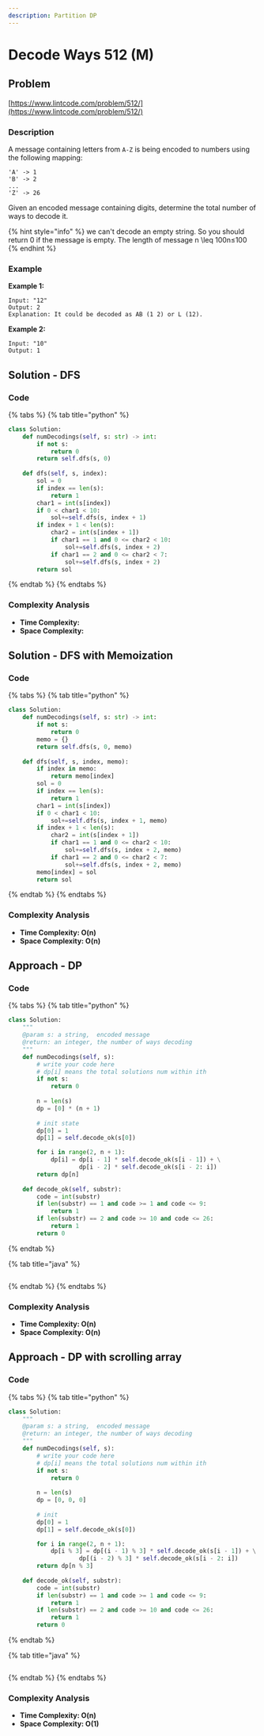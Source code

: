 ```yaml
---
description: Partition DP
---
```


# Decode Ways 512 \(M\)

## Problem

[https://www.lintcode.com/problem/512/](https://www.lintcode.com/problem/512/)

### Description

A message containing letters from `A-Z` is being encoded to numbers using the following mapping:

```text
'A' -> 1
'B' -> 2
...
'Z' -> 26
```

Given an encoded message containing digits, determine the total number of ways to decode it.

{% hint style="info" %}
we can't decode an empty string. So you should return 0 if the message is empty. The length of message n \leq 100n≤100
{% endhint %}

### Example

**Example 1:**

```text
Input: "12"
Output: 2
Explanation: It could be decoded as AB (1 2) or L (12).
```

**Example 2:**

```text
Input: "10"
Output: 1
```

## Solution - DFS

### Code

{% tabs %}
{% tab title="python" %}
```python
class Solution:
    def numDecodings(self, s: str) -> int:
        if not s:
            return 0
        return self.dfs(s, 0)
    
    def dfs(self, s, index):
        sol = 0
        if index == len(s):
            return 1
        char1 = int(s[index])
        if 0 < char1 < 10:
            sol+=self.dfs(s, index + 1)
        if index + 1 < len(s):
            char2 = int(s[index + 1])
            if char1 == 1 and 0 <= char2 < 10:
                sol+=self.dfs(s, index + 2)
            if char1 == 2 and 0 <= char2 < 7:
                sol+=self.dfs(s, index + 2)
        return sol
```
{% endtab %}
{% endtabs %}

### Complexity Analysis

* **Time Complexity:**
* **Space Complexity:**

## Solution - DFS with Memoization

### Code

{% tabs %}
{% tab title="python" %}
```python
class Solution:
    def numDecodings(self, s: str) -> int:
        if not s:
            return 0
        memo = {}
        return self.dfs(s, 0, memo)
    
    def dfs(self, s, index, memo):
        if index in memo:
            return memo[index]
        sol = 0
        if index == len(s):
            return 1
        char1 = int(s[index])
        if 0 < char1 < 10:
            sol+=self.dfs(s, index + 1, memo)
        if index + 1 < len(s):
            char2 = int(s[index + 1])
            if char1 == 1 and 0 <= char2 < 10:
                sol+=self.dfs(s, index + 2, memo)
            if char1 == 2 and 0 <= char2 < 7:
                sol+=self.dfs(s, index + 2, memo)
        memo[index] = sol
        return sol
```
{% endtab %}
{% endtabs %}

### Complexity Analysis

* **Time Complexity: O\(n\)**
* **Space Complexity: O\(n\)**

## Approach - DP

### Code

{% tabs %}
{% tab title="python" %}
```python
class Solution:
    """
    @param s: a string,  encoded message
    @return: an integer, the number of ways decoding
    """
    def numDecodings(self, s):
        # write your code here
        # dp[i] means the total solutions num within ith
        if not s:
            return 0
        
        n = len(s)
        dp = [0] * (n + 1)
        
        # init state
        dp[0] = 1
        dp[1] = self.decode_ok(s[0])

        for i in range(2, n + 1):
            dp[i] = dp[i - 1] * self.decode_ok(s[i - 1]) + \
                    dp[i - 2] * self.decode_ok(s[i - 2: i])
        return dp[n]
    
    def decode_ok(self, substr):
        code = int(substr)
        if len(substr) == 1 and code >= 1 and code <= 9:
            return 1
        if len(substr) == 2 and code >= 10 and code <= 26:
            return 1
        return 0
```
{% endtab %}

{% tab title="java" %}
```

```
{% endtab %}
{% endtabs %}

### Complexity Analysis

* **Time Complexity: O\(n\)**
* **Space Complexity: O\(n\)**

## Approach - DP with scrolling array

### Code

{% tabs %}
{% tab title="python" %}
```python
class Solution:
    """
    @param s: a string,  encoded message
    @return: an integer, the number of ways decoding
    """
    def numDecodings(self, s):
        # write your code here
        # dp[i] means the total solutions num within ith
        if not s:
            return 0
        
        n = len(s)
        dp = [0, 0, 0]
        
        # init
        dp[0] = 1
        dp[1] = self.decode_ok(s[0])

        for i in range(2, n + 1):
            dp[i % 3] = dp[(i - 1) % 3] * self.decode_ok(s[i - 1]) + \
                    dp[(i - 2) % 3] * self.decode_ok(s[i - 2: i])
        return dp[n % 3]
    
    def decode_ok(self, substr):
        code = int(substr)
        if len(substr) == 1 and code >= 1 and code <= 9:
            return 1
        if len(substr) == 2 and code >= 10 and code <= 26:
            return 1
        return 0
```
{% endtab %}

{% tab title="java" %}
```

```
{% endtab %}
{% endtabs %}

### Complexity Analysis

* **Time Complexity: O\(n\)**
* **Space Complexity: O\(1\)**

